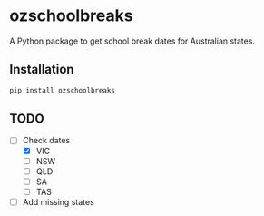 # ozschoolbreaks

A Python package to get school break dates for Australian states.

## Installation
```bash
pip install ozschoolbreaks
```

## TODO
- [ ] Check dates
    - [x] VIC
    - [ ] NSW
    - [ ] QLD
    - [ ] SA
    - [ ] TAS
- [ ] Add missing states